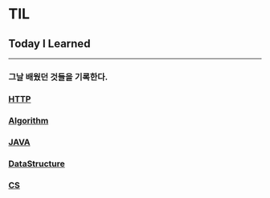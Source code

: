 # TIL
## Today I Learned

<hr/>

### 그날 배웠던 것들을 기록한다. 

### [HTTP](/HTTP)
### [Algorithm](/Algorithm)
### [JAVA](/JAVA)
### [DataStructure](/DataStructure)
### [CS](/CS)
